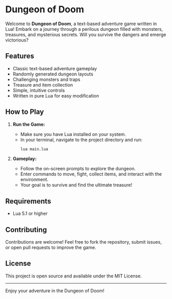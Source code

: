 # Dungeon of Doom

Welcome to **Dungeon of Doom**, a text-based adventure game written in Lua! Embark on a journey through a perilous dungeon filled with monsters, treasures, and mysterious secrets. Will you survive the dangers and emerge victorious?

## Features

- Classic text-based adventure gameplay
- Randomly generated dungeon layouts
- Challenging monsters and traps
- Treasure and item collection
- Simple, intuitive controls
- Written in pure Lua for easy modification

## How to Play

1. **Run the Game:**

   - Make sure you have Lua installed on your system.
   - In your terminal, navigate to the project directory and run:
     ```sh
     lua main.lua
     ```

2. **Gameplay:**
   - Follow the on-screen prompts to explore the dungeon.
   - Enter commands to move, fight, collect items, and interact with the environment.
   - Your goal is to survive and find the ultimate treasure!

## Requirements

- Lua 5.1 or higher

## Contributing

Contributions are welcome! Feel free to fork the repository, submit issues, or open pull requests to improve the game.

## License

This project is open source and available under the MIT License.

---

Enjoy your adventure in the Dungeon of Doom!
